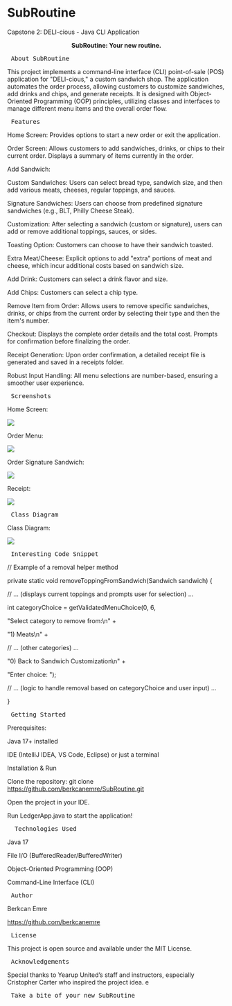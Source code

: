 # SubRoutine
Capstone 2: DELI-cious - Java CLI Application

<p align="center"><strong>SubRoutine: Your new routine.</strong></p>

<p align="center"> <pre> About SubRoutine </pre> 
This project implements a command-line interface (CLI) point-of-sale (POS) application for "DELI-cious," a custom sandwich shop. 
The application automates the order process, allowing customers to customize sandwiches, add drinks and chips, and generate receipts. 
It is designed with Object-Oriented Programming (OOP) principles, utilizing classes and interfaces to manage different menu items and the overall order flow.
<p align="center"> <pre> Features  </pre> 

Home Screen: Provides options to start a new order or exit the application.

Order Screen: Allows customers to add sandwiches, drinks, or chips to their current order. Displays a summary of items currently in the order.

Add Sandwich:

Custom Sandwiches: Users can select bread type, sandwich size, and then add various meats, cheeses, regular toppings, and sauces.

Signature Sandwiches: Users can choose from predefined signature sandwiches (e.g., BLT, Philly Cheese Steak).

Customization: After selecting a sandwich (custom or signature), users can add or remove additional toppings, sauces, or sides.

Toasting Option: Customers can choose to have their sandwich toasted.

Extra Meat/Cheese: Explicit options to add "extra" portions of meat and cheese, which incur additional costs based on sandwich size.

Add Drink: Customers can select a drink flavor and size.

Add Chips: Customers can select a chip type.

Remove Item from Order: Allows users to remove specific sandwiches, drinks, or chips from the current order by selecting their type and then the item's number.

Checkout: Displays the complete order details and the total cost. Prompts for confirmation before finalizing the order.

Receipt Generation: Upon order confirmation, a detailed receipt file is generated and saved in a receipts folder.

Robust Input Handling: All menu selections are number-based,  ensuring a smoother user experience.


<p align="center"> <pre> Screenshots  </pre>

Home Screen:

![](src/main/resources/Screensots/img_1.png)

Order Menu:

![](src/main/resources/Screensots/img_2.png)

Order Signature Sandwich:

![](src/main/resources/Screensots/img_3.png)

Receipt:

![](src/main/resources/Screensots/img_4.png)


<p align="center"> <pre> Class Diagram  </pre>

Class Diagram:

![](src/main/resources/Screensots/img_5.png)

<p align="center"> <pre> Interesting Code Snippet  </pre>

// Example of a removal helper method

private static void removeToppingFromSandwich(Sandwich sandwich) {

// ... (displays current toppings and prompts user for selection) ...

int categoryChoice = getValidatedMenuChoice(0, 6,

"Select category to remove from:\n" +

"1) Meats\n" +

// ... (other categories) ...

"0) Back to Sandwich Customization\n" +

"Enter choice: ");

// ... (logic to handle removal based on categoryChoice and user input) ...

}
<p align="center"> <pre> Getting Started  </pre>
Prerequisites:

Java 17+ installed

IDE (IntelliJ IDEA, VS Code, Eclipse) or just a terminal

Installation & Run

Clone the repository:
git clone https://github.com/berkcanemre/SubRoutine.git

Open the project in your IDE.

Run LedgerApp.java to start the application!

<p align="center"> <pre>  Technologies Used </pre>

Java 17

File I/O (BufferedReader/BufferedWriter)

Object-Oriented Programming (OOP)

Command-Line Interface (CLI)

<p align="center"> <pre> Author </pre>

Berkcan Emre

https://github.com/berkcanemre

<p align="center"> <pre> License </pre>

This project is open source and available under the MIT License.

<p align="center"> <pre> Acknowledgements </pre>

Special thanks to Yearup United’s staff and instructors, especially Cristopher Carter who inspired the project idea.
e
<p align="center"> <pre> Take a bite of your new SubRoutine </pre>
